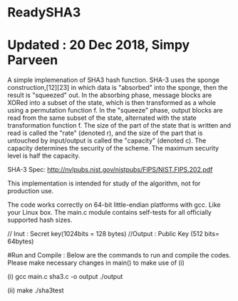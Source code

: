 # ReadySHA3

# Updated : 20 Dec 2018, Simpy Parveen

A simple implemenation of SHA3 hash function. SHA-3 uses the sponge construction,[12][23] in which data is "absorbed" into the sponge, then the result is "squeezed" out. 
In the absorbing phase, message blocks are XORed into a subset of the state, which is then transformed as a whole using a permutation function f. In the "squeeze" phase, output blocks are read from the same subset of the state, alternated with the state transformation function f. 
The size of the part of the state that is written and read is called the "rate" (denoted r), and the size of the part that is untouched by input/output is called the "capacity" (denoted c).
The capacity determines the security of the scheme. The maximum security level is half the capacity.

SHA-3 Spec: http://nvlpubs.nist.gov/nistpubs/FIPS/NIST.FIPS.202.pdf

This implementation is intended for study of the algorithm, not for
production use.

The code works correctly on 64-bit little-endian platforms with gcc.
Like your Linux box. The main.c module contains self-tests for all
officially supported hash sizes.


// Inut : Secret key(1024bits = 128 bytes)
//Output : Public Key (512 bits= 64bytes)


#Run and Compile :
Below are the commands to run and compile the codes. Please make necessary changes in main() to make use of (i)

(i)
    gcc main.c sha3.c -o output
    ./output


(ii)
      make
      ./sha3test


